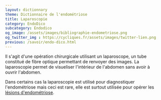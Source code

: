 ```yaml
---
layout: dictionnary
theme: Dictionnaire de l'endométriose
title: Laparoscopie
category: EndoDico
subcategory: Endodico
og_image: /assets/images/bibliographie-endometriose.png
og_twitter_img : https://cycliques.fr/assets/images/twitter-lien.png
previous: /savoir/endo-dico.html
---
```


Il s'agit d'une opération chirurgicale utilisant un laparoscope, un tube constitué de fibre optique permettant de renvoyer des images. La laparoscopie permet de visueliser l'intérieur de l'abdomen sans avoir à ouvrir l'abdomen.

Dans certains cas la laparoscopie est utilisé pour diagnostiquer l'endométriose mais ceci est rare, elle est surtout utilisée pour opérer les [lésions d'endométriose](/endo-dico/lesions-endometriose.html).